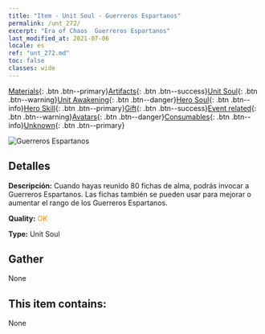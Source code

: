 ```yaml
---
title: "Item - Unit Soul - Guerreros Espartanos"
permalink: /unt_272/
excerpt: "Era of Chaos  Guerreros Espartanos"
last_modified_at: 2021-07-06
locale: es
ref: "unt_272.md"
toc: false
classes: wide
---
```

 [Materials](/ItemsES/){: .btn .btn--primary}[Artifacts](/ItemsES/Artifacts/){: .btn .btn--success}[Unit Soul](/ItemsES/UnitSoul/){: .btn .btn--warning}[Unit Awakening](/ItemsES/UnitAwakening/){: .btn .btn--danger}[Hero Soul](/ItemsES/HeroSoul/){: .btn .btn--info}[Hero Skill](/ItemsES/HeroSkill/){: .btn .btn--primary}[Gift](/ItemsES/Gift/){: .btn .btn--success}[Event related](/ItemsES/Events/){: .btn .btn--warning}[Avatars](/ItemsES/Avatars/){: .btn .btn--danger}[Consumables](/ItemsES/Consumables/){: .btn .btn--info}[Unknown](/ItemsES/Unknown/){: .btn .btn--primary}

 ![Guerreros Espartanos](/images/u/ti_sibada.jpg)

## Detalles
 **Descripción:** Cuando hayas reunido 80 fichas de alma, podrás invocar a Guerreros Espartanos. Las fichas también se pueden usar para mejorar o aumentar el rango de los Guerreros Espartanos.

 **Quality:** <span style="color: #FF8C00">OK</span>

 **Type:** Unit Soul

## Gather

  None

## This item contains:

  None

